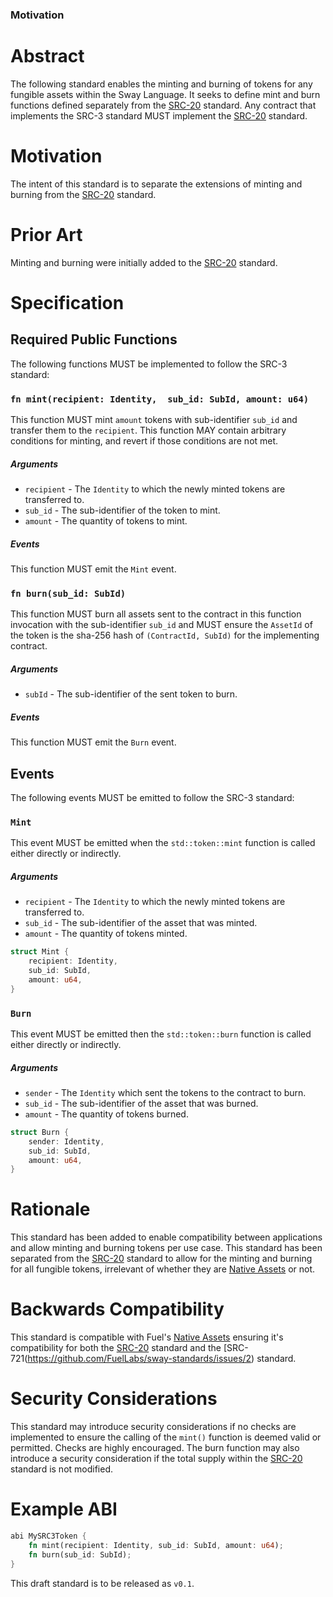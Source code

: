 ### Motivation

# Abstract

The following standard enables the minting and burning of tokens for any fungible assets within the Sway Language. It seeks to define mint and burn functions defined separately from the [SRC-20](https://github.com/FuelLabs/sway-standards/tree/master/standards/src_20) standard. Any contract that implements the SRC-3 standard MUST implement the [SRC-20](https://github.com/FuelLabs/sway-standards/tree/master/standards/src_20) standard.

# Motivation

The intent of this standard is to separate the extensions of minting and burning from the [SRC-20](https://github.com/FuelLabs/sway-standards/tree/master/standards/src_20) standard.

# Prior Art

Minting and burning were initially added to the [SRC-20](https://github.com/FuelLabs/sway-standards/tree/master/standards/src_20) standard.

# Specification

## Required Public Functions

The following functions MUST be implemented to follow the SRC-3 standard:

### `fn mint(recipient: Identity,  sub_id: SubId, amount: u64)`

This function MUST mint `amount` tokens with sub-identifier `sub_id` and transfer them to the `recipient`. This function MAY contain arbitrary conditions for minting, and revert if those conditions are not met.

##### Arguments

* `recipient` - The `Identity` to which the newly minted tokens are transferred to.
* `sub_id` - The sub-identifier of the token to mint.
* `amount` - The quantity of tokens to mint.

##### Events

This function MUST emit the `Mint` event.

### `fn burn(sub_id: SubId)`

This function MUST burn all assets sent to the contract in this function invocation with the sub-identifier `sub_id` and MUST ensure the `AssetId` of the token is the sha-256 hash of `(ContractId, SubId)` for the implementing contract.

##### Arguments

* `subId` - The sub-identifier of the sent token to burn.

##### Events

This function MUST emit the `Burn` event.

## Events

The following events MUST be emitted to follow the SRC-3 standard:

### `Mint`

This event MUST be emitted when the `std::token::mint` function is called either directly or indirectly. 

##### Arguments

* `recipient` - The `Identity` to which the newly minted tokens are transferred to.
* `sub_id` - The sub-identifier of the asset that was minted.
* `amount` - The quantity of tokens minted.
  
```rust
struct Mint {
    recipient: Identity,
    sub_id: SubId,
    amount: u64,
}
```

### `Burn` 

This event MUST be emitted then the `std::token::burn` function is called either directly or indirectly.

##### Arguments

* `sender` - The `Identity` which sent the tokens to the contract to burn.
* `sub_id` - The sub-identifier of the asset that was burned.
* `amount` - The quantity of tokens burned.

```rust
struct Burn {
    sender: Identity,
    sub_id: SubId,
    amount: u64,
}
```

# Rationale

This standard has been added to enable compatibility between applications and allow minting and burning tokens per use case. This standard has been separated from the [SRC-20](https://github.com/FuelLabs/sway-standards/tree/master/standards/src_20) standard to allow for the minting and burning for all fungible tokens, irrelevant of whether they are [Native Assets](https://fuellabs.github.io/sway/v0.44.1/book/blockchain-development/native_assets.html) or not.

# Backwards Compatibility

This standard is compatible with Fuel's [Native Assets](https://fuellabs.github.io/sway/v0.38.0/book/blockchain-development/native_assets.html) ensuring it's compatibility for both the [SRC-20](https://github.com/FuelLabs/sway-standards/tree/master/standards/src_20) standard and the [SRC-721(https://github.com/FuelLabs/sway-standards/issues/2) standard.

# Security Considerations

This standard may introduce security considerations if no checks are implemented to ensure the calling of the `mint()` function is deemed valid or permitted. Checks are highly encouraged.
The burn function may also introduce a security consideration if the total supply within the [SRC-20](https://github.com/FuelLabs/sway-standards/tree/master/standards/src_20) standard is not modified.

# Example ABI

```rust
abi MySRC3Token {
    fn mint(recipient: Identity, sub_id: SubId, amount: u64);
    fn burn(sub_id: SubId);
}
```

This draft standard is to be released as `v0.1`. 